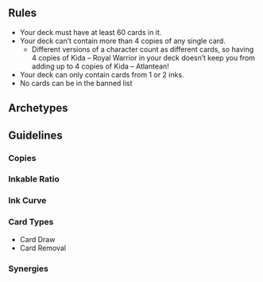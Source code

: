 ## Rules

- Your deck must have at least 60 cards in it.
- Your deck can’t contain more than 4 copies of any single card.
  - Different versions of a character count as different cards, so having 4 copies of Kida – Royal Warrior in your deck doesn’t keep you from adding up to 4 copies of Kida – Atlantean!
- Your deck can only contain cards from 1 or 2 inks.
- No cards can be in the banned list

## Archetypes

## Guidelines

### Copies

### Inkable Ratio

### Ink Curve

### Card Types

- Card Draw
- Card Removal

### Synergies
